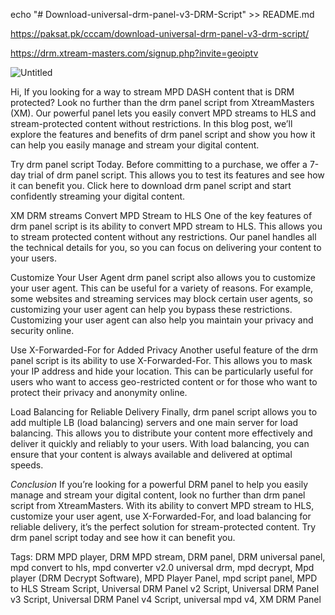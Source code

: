 echo "# Download-universal-drm-panel-v3-DRM-Script" >> README.md

https://paksat.pk/cccam/download-universal-drm-panel-v3-drm-script/

https://drm.xtream-masters.com/signup.php?invite=geoiptv


![Untitled](https://user-images.githubusercontent.com/60063959/233630327-8373359b-7f00-4a65-9673-ef4adc78dd64.png)

Hi, If you looking for a way to stream MPD DASH content that is DRM protected? Look no further than the drm panel script from XtreamMasters (XM). Our powerful panel lets you easily convert MPD streams to HLS and stream-protected content without restrictions. In this blog post, we’ll explore the features and benefits of drm panel script and show you how it can help you easily manage and stream your digital content.

Try drm panel script Today.
Before committing to a purchase, we offer a 7-day trial of drm panel script. This allows you to test its features and see how it can benefit you. Click here to download drm panel script and start confidently streaming your digital content.

XM DRM streams
Convert MPD Stream to HLS
One of the key features of drm panel script is its ability to convert MPD stream to HLS. This allows you to stream protected content without any restrictions. Our panel handles all the technical details for you, so you can focus on delivering your content to your users.

Customize Your User Agent
drm panel script also allows you to customize your user agent. This can be useful for a variety of reasons. For example, some websites and streaming services may block certain user agents, so customizing your user agent can help you bypass these restrictions. Customizing your user agent can also help you maintain your privacy and security online.

Use X-Forwarded-For for Added Privacy
Another useful feature of the drm panel script is its ability to use X-Forwarded-For. This allows you to mask your IP address and hide your location. This can be particularly useful for users who want to access geo-restricted content or for those who want to protect their privacy and anonymity online.


Load Balancing for Reliable Delivery
Finally, drm panel script allows you to add multiple LB (load balancing) servers and one main server for load balancing. This allows you to distribute your content more effectively and deliver it quickly and reliably to your users. With load balancing, you can ensure that your content is always available and delivered at optimal speeds.

*Conclusion*
If you’re looking for a powerful DRM panel to help you easily manage and stream your digital content, look no further than drm panel script from XtreamMasters. With its ability to convert MPD stream to HLS, customize your user agent, use X-Forwarded-For, and load balancing for reliable delivery, it’s the perfect solution for stream-protected content. Try drm panel script today and see how it can benefit you.


Tags: DRM MPD player, DRM MPD stream, DRM panel, DRM universal panel, mpd convert to hls, mpd converter v2.0 universal drm, mpd decrypt, Mpd player (DRM Decrypt Software), MPD Player Panel, mpd script panel, MPD to HLS Stream Script, Universal DRM Panel v2 Script, Universal DRM Panel v3 Script, Universal DRM Panel v4 Script, universal mpd v4, XM DRM Panel
